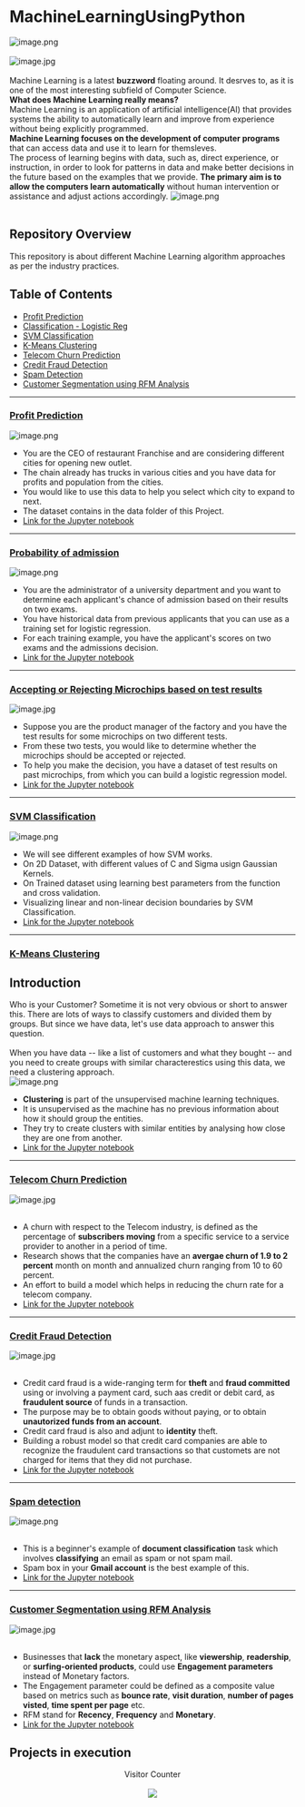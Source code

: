 # MachineLearningUsingPython
![image.png](image/banner.png)<br><br>
![image.jpg](image/what-is-machine-learning.jpg)<br><br>
Machine Learning is a latest __buzzword__ floating around. It desrves to, as it is one of the most interesting subfield of Computer Science.<br>
__What does Machine Learning really means?__<br>
Machine Learning is an application of artificial intelligence(AI) that provides systems the ability  to automatically learn and improve from experience without being explicitly programmed.<br>
__Machine Learning focuses on the development of computer programs__ that can access data and use it to learn for themsleves.<br>
The process of learning begins with data, such as, direct experience, or instruction, in order to look for patterns in data and make better decisions in the future based on the examples that we provide. __The primary aim is to allow the computers learn automatically__ without human intervention or assistance and adjust actions accordingly.
![image.png](image/mlflow.png)<br><br>

## Repository Overview
This repository is about different Machine Learning algorithm approaches as per the industry practices.

## Table of Contents
- [Profit Prediction](#section1)<br>
- [Classification - Logistic Reg](#section2)<br>
- [SVM Classification](#section3)<br>
- [K-Means Clustering](#section4)<br>
- [Telecom Churn Prediction](#section5)<br>
- [Credit Fraud Detection](#section6)<br>
- [Spam Detection](#section7)<br>
- [Customer Segmentation using RFM Analysis](#section8)<br>
___
<a id=section1></a>
### [Profit Prediction](./Profit%20Prediction)
![image.png](image/Profit%20prediction.png)
- You are the CEO of restaurant Franchise and are considering different cities for opening new outlet.
- The chain already has trucks in various cities and you have data for profits and population from the cities.
- You would like to use this data to help you select which city to expand to next.
- The dataset contains in the data folder of this Project.
- [Link for the Jupyter notebook](./Profit%20Prediction/Profit_Prediction.ipynb)
___
<a id=section2></a>
### [Probability of admission](./Classification-Logistic%20Reg)
![image.png](image/Chances-of-admission.png)
- You are the administrator of a university department and you want to determine each applicant's chance of admission based on their
results on two exams.
- You have historical data from previous applicants that you can use as a training set for logistic regression.
- For each training example, you have the applicant's scores on two exams and the admissions decision.
- [Link for the Jupyter notebook](./Classification-Logistic%20Reg/Prob_of_admission.ipynb)
___
### [Accepting or Rejecting Microchips based on test results](./Classification-Logistic%20Reg)
![image.jpg](image/microchip-test.jpg)
- Suppose you are the product manager of the factory and you have the test results for some microchips on two different tests.
- From these two tests, you would like to determine whether the microchips should be accepted or rejected.
- To help you make the decision, you have a dataset of test results on past microchips, from which you can build a logistic regression model.
- [Link for the Jupyter notebook](./Classification-Logistic%20Reg/Microchip_test.ipynb)

___
<a id=section3></a>
### [SVM Classification](./SVM-Classification)
![image.png](image/svm.png)
- We will see different examples of how SVM works.
- On 2D Dataset, with different values of C and Sigma usign Gaussian Kernels.
- On Trained dataset using learning best parameters from the function and cross validation.
- Visualizing linear and non-linear decision boundaries by SVM Classification.
- [Link for the Jupyter notebook](./SVM-Classification/SVM.ipynb)
___
<a id=section4></a>
### [K-Means Clustering](./KmeansCluster)
## Introduction

Who is your Customer? Sometime it is not very obvious or short to answer this. There are lots of ways to classify customers and divided them by groups. But since we have data, let's use data approach to answer this question.<br><br>
When you have data -- like a list of customers and what they bought -- and you need to create groups with similar characterestics using this data, we need a clustering approach.<br>
![image.png](image/clustering.png)
- __Clustering__ is part of the unsupervised machine learning techniques.
- It is unsupervised as the machine has no previous information about how it should group the entities.
- They try to create clusters with similar entities by analysing how close they are one from another.
- [Link for the Jupyter notebook](./KmeansCluster/kmeans.ipynb)

___
<a id=section5></a>
### [Telecom Churn Prediction](./TelecomChurn)
![image.jpg](image/telecom.jpg)<br><br>
- A churn with respect to the Telecom industry, is defined as the percentage of __subscribers moving__ from a specific service to a service provider to another in a period of time.
- Research shows that the companies have an __avergae churn of 1.9 to 2 percent__ month on month and annualized churn ranging from 10 to 60 percent.
- An effort to build a model which helps in reducing the churn rate for a telecom company.
- [Link for the Jupyter notebook](./TelecomChurn/Telco_Churn.ipynb)


___
<a id=section6></a>
### [Credit Fraud Detection](./CreditCardFraud)
![image.jpg](image/fraud.jpg)<br><br>
- Credit card fraud is a wide-ranging term for __theft__ and __fraud committed__ using or involving a payment card, such aas credit or debit card, as  __fraudulent source__ of funds in a transaction. 
- The purpose may be to obtain goods without paying, or to obtain __unautorized funds from an account__.
- Credit card fraud is also and adjunt to __identity__ theft.
- Building a robust model so that credit card companies are able to recognize the fraudulent card transactions so that customets are not charged for items that they did not purchase.
- [Link for the Jupyter notebook](./CreditCardFraud/CreditFraud.ipynb)


___
<a id=section7></a>
### [Spam detection](./SpamDetection)
![image.png](image/spam.png)<br><br>
- This is a beginner's example of __document classification__ task which involves __classifying__ an email as spam or not spam mail.
- Spam box in your __Gmail account__ is the best example of this.
- [Link for the Jupyter notebook](./SpamDetection/Spam&Ham.ipynb)


___
<a id=section8></a>
### [Customer Segmentation using RFM Analysis](./CustomerSegmentationUsingRFM)
![image.jpg](image/rfm1.jpg)<br><br>
- Businesses that __lack__ the monetary aspect, like __viewership__, __readership__, or __surfing-oriented products__, could use __Engagement parameters__ instead of Monetary factors.
- The Engagement parameter could be defined as a composite value based on metrics such as __bounce rate__, __visit duration__, __number of pages visted__, __time spent per page__ etc.
- RFM stand for __Recency__, __Frequency__ and __Monetary__.
- [Link for the Jupyter notebook](./CustomerSegmentationUsingRFM/Clustering.ipynb)

## Projects in execution

<p align="center">
  Visitor Counter<br><br>
<img src="https://profile-counter.glitch.me/NarendraSP/count.svg" />
</p>


